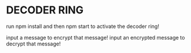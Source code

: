 # DECODER RING
 
run npm install and then npm start to activate the decoder ring! 

input a message to encrypt that message! input an encrypted message to decrypt that message!
